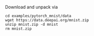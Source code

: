 Download and unpack via

```shell
cd examples/pytorch_mnist/data
wget https://data.deepai.org/mnist.zip
unzip mnist.zip -d mnist
rm mnist.zip
```
